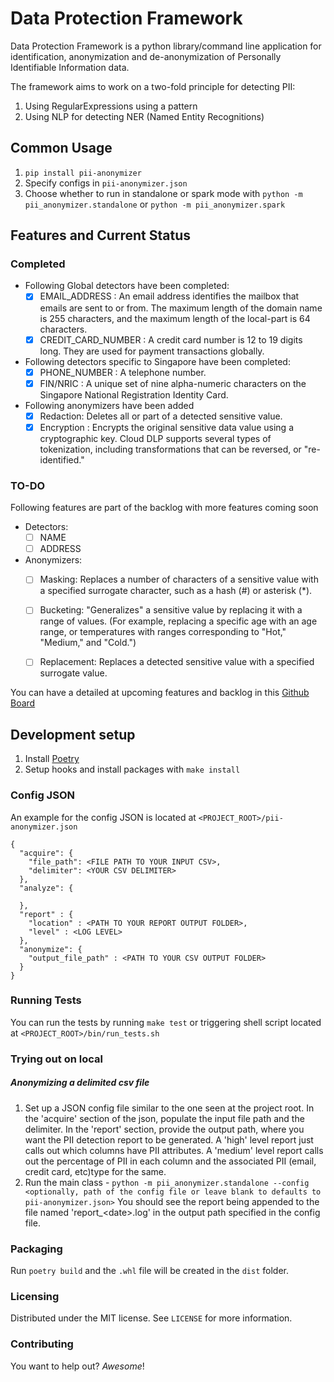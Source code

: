# Data Protection Framework
Data Protection Framework is a python library/command line application for identification, anonymization and de-anonymization of Personally Identifiable Information data.

The framework aims to work on a two-fold principle for detecting PII:
1. Using RegularExpressions using a pattern
2. Using NLP for detecting NER (Named Entity Recognitions)

## Common Usage
1. `pip install pii-anonymizer`
2. Specify configs in `pii-anonymizer.json`
3. Choose whether to run in standalone or spark mode with `python -m pii_anonymizer.standalone` or `python -m pii_anonymizer.spark`

## Features and Current Status

### Completed
 * Following Global detectors have been completed:
   * [x] EMAIL_ADDRESS :  An email address identifies the mailbox that emails are sent to or from. The maximum length of the domain name is 255 characters, and the maximum length of the local-part is 64 characters.
   * [x] CREDIT_CARD_NUMBER : A credit card number is 12 to 19 digits long. They are used for payment transactions globally.

 * Following detectors specific to Singapore have been completed:
   * [x] PHONE_NUMBER : A telephone number.
   * [x] FIN/NRIC : A unique set of nine alpha-numeric characters on the Singapore National Registration Identity Card.

 * Following anonymizers have been added
    * [x] Redaction: Deletes all or part of a detected sensitive value.
    * [x] Encryption :  Encrypts the original sensitive data value using a cryptographic key. Cloud DLP supports several types of tokenization, including transformations that can be reversed, or "re-identified."

### TO-DO
Following features  are part of the backlog with more features coming soon
 * Detectors:
    * [ ] NAME
    * [ ] ADDRESS
 * Anonymizers:
    * [ ] Masking: Replaces a number of characters of a sensitive value with a specified surrogate character, such as a hash (#) or asterisk (*).
    * [ ] Bucketing: "Generalizes" a sensitive value by replacing it with a range of values. (For example, replacing a specific age with an age range,
    or temperatures with ranges corresponding to "Hot," "Medium," and "Cold.")
    * [ ] Replacement: Replaces a detected sensitive value with a specified surrogate value.


You can have a detailed at upcoming features and backlog in this [Github Board](https://github.com/thoughtworks-datakind/anonymizer/projects/1?fullscreen=true)

## Development setup
1. Install [Poetry](https://python-poetry.org/docs/#installing-with-the-official-installer)
2. Setup hooks and install packages with `make install`

### Config JSON
An example for the config JSON is located at `<PROJECT_ROOT>/pii-anonymizer.json`
```
{
  "acquire": {
    "file_path": <FILE PATH TO YOUR INPUT CSV>,
    "delimiter": <YOUR CSV DELIMITER>
  },
  "analyze": {

  },
  "report" : {
    "location" : <PATH TO YOUR REPORT OUTPUT FOLDER>,
    "level" : <LOG LEVEL>
  },
  "anonymize": {
    "output_file_path" : <PATH TO YOUR CSV OUTPUT FOLDER>
  }
}
```

### Running Tests
You can run the tests by running `make test` or triggering shell script located at `<PROJECT_ROOT>/bin/run_tests.sh`

### Trying out on local

##### Anonymizing a delimited csv file
1. Set up a JSON config file similar to the one seen at the project root.
In the 'acquire' section of the json, populate the input file path and the delimiter.
In the 'report' section, provide the output path, where you want the PII detection report to be generated.
A 'high' level report just calls out which columns have PII attributes.
A 'medium' level report calls out the percentage of PII in each column and the associated PII (email, credit card, etc)type for the same.
2. Run the main class - `python -m pii_anonymizer.standalone --config <optionally, path of the config file or leave blank to defaults to pii-anonymizer.json>`
You should see the report being appended to the file named 'report_\<date\>.log' in the output path specified in the
config file.

### Packaging
Run `poetry build` and the `.whl` file will be created in the `dist` folder.

### Licensing
Distributed under the MIT license. See ``LICENSE`` for more information.

### Contributing

You want to help out? _Awesome_!
